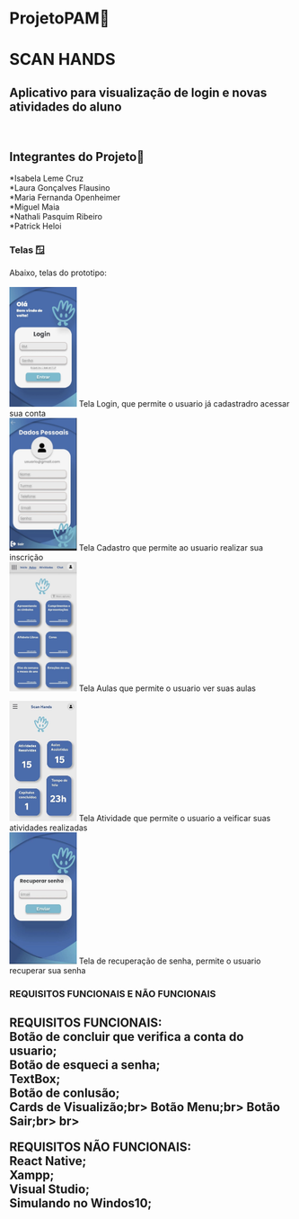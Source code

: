 # ProjetoPAM🚀<br>
# SCAN HANDS<br>
<h2>Aplicativo para visualização de login e novas atividades do aluno</h2><br>

## Integrantes do Projeto🤝 

*Isabela Leme Cruz<br>
*Laura Gonçalves Flausino<br>
*Maria Fernanda Openheimer<br>
*Miguel Maia<br>
*Nathali Pasquim Ribeiro<br>
*Patrick Heloi<br>

### Telas 🪟<br>
Abaixo, telas do prototipo: <br>
<br>
<img src="login.jpg" alt="Logo GitHub" width="120">
Tela Login, que permite o usuario já cadastradro acessar sua conta<br>
<img src="dadospessoais.jpg" alt="Logo GitHub" width="120">
Tela Cadastro que permite ao usuario realizar sua inscrição<br>
<img src="aulas.jpg" alt="Logo GitHub" width="120">
Tela Aulas que permite o usuario ver suas aulas<br>

<img src="atividade.jpg" alt="Logo GitHub" width="120">
Tela Atividade que permite o usuario a veificar suas atividades realizadas<br>
<img src="rec.senha.jpg" alt="Logo GitHub" width="120">
Tela de recuperação de senha, permite o usuario recuperar sua senha

### REQUISITOS FUNCIONAIS E NÃO FUNCIONAIS <br>
<h2>REQUISITOS FUNCIONAIS:<br>
  Botão de concluir que verifica a conta do usuario;<br>
  Botão de esqueci a senha;<br>
  TextBox;<br>
  Botão de conlusão;<br>
  Cards de Visualizão;br>
  Botão Menu;br>
  Botão Sair;br>
  br>

REQUISITOS NÃO FUNCIONAIS:<br>
  React Native;<br>
  Xampp;<br>
  Visual Studio;<br>
  Simulando no Windos10;<br>
   
</h2><br>





